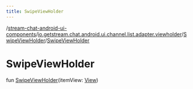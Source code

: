 ```yaml
---
title: SwipeViewHolder
---
```

/[stream-chat-android-ui-components](../../index.md)/[io.getstream.chat.android.ui.channel.list.adapter.viewholder](../index.md)/[SwipeViewHolder](index.md)/[SwipeViewHolder](SwipeViewHolder.md)  
  
  
  
# SwipeViewHolder  
fun [SwipeViewHolder](SwipeViewHolder.md)(itemView: [View](https://developer.android.com/reference/kotlin/android/view/View.html))
